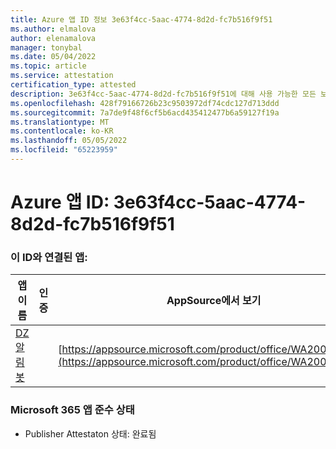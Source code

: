 ```yaml
---
title: Azure 앱 ID 정보 3e63f4cc-5aac-4774-8d2d-fc7b516f9f51
ms.author: elmalova
author: elenamalova
manager: tonybal
ms.date: 05/04/2022
ms.topic: article
ms.service: attestation
certification_type: attested
description: 3e63f4cc-5aac-4774-8d2d-fc7b516f9f51에 대해 사용 가능한 모든 보안 및 규정 준수 정보입니다.
ms.openlocfilehash: 428f79166726b23c9503972df74cdc127d713ddd
ms.sourcegitcommit: 7a7de9f48f6cf5b6acd435412477b6a59127f19a
ms.translationtype: MT
ms.contentlocale: ko-KR
ms.lasthandoff: 05/05/2022
ms.locfileid: "65223959"
---
```

# <a name="azure-app-id-3e63f4cc-5aac-4774-8d2d-fc7b516f9f51"></a>Azure 앱 ID: 3e63f4cc-5aac-4774-8d2d-fc7b516f9f51


### <a name="apps-associated-with-this-id"></a>이 ID와 연결된 앱:
| **앱 이름** | **인증** | **AppSource에서 보기** |
|--------------|---------------|-----------------------|
| [DZ 알림 봇](../forward/WA200003839.md) |  | [https://appsource.microsoft.com/product/office/WA200003839](https://appsource.microsoft.com/product/office/WA200003839) |

### <a name="microsoft-365-app-compliance-status"></a>Microsoft 365 앱 준수 상태
- Publisher Attestaton 상태: 완료됨
